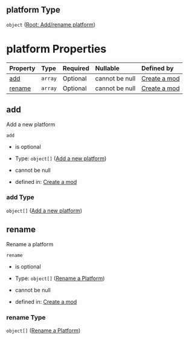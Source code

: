 ## platform Type

`object` ([Root: Add/rename platform](generic-properties-root-addrename-platform.md))

# platform Properties

| Property          | Type    | Required | Nullable       | Defined by                                                                                                                                 |
| :---------------- | :------ | :------- | :------------- | :----------------------------------------------------------------------------------------------------------------------------------------- |
| [add](#add)       | `array` | Optional | cannot be null | [Create a mod](generic-properties-root-addrename-platform-properties-add-platform.md "mod.json#/properties/platform/properties/add")       |
| [rename](#rename) | `array` | Optional | cannot be null | [Create a mod](generic-properties-root-addrename-platform-properties-rename-platform.md "mod.json#/properties/platform/properties/rename") |

## add

Add a new platform

`add`

*   is optional

*   Type: `object[]` ([Add a new platform](generic-properties-root-addrename-platform-properties-add-platform-add-a-new-platform.md))

*   cannot be null

*   defined in: [Create a mod](generic-properties-root-addrename-platform-properties-add-platform.md "mod.json#/properties/platform/properties/add")

### add Type

`object[]` ([Add a new platform](generic-properties-root-addrename-platform-properties-add-platform-add-a-new-platform.md))

## rename

Rename a platform

`rename`

*   is optional

*   Type: `object[]` ([Rename a Platform](generic-properties-root-addrename-platform-properties-rename-platform-rename-a-platform.md))

*   cannot be null

*   defined in: [Create a mod](generic-properties-root-addrename-platform-properties-rename-platform.md "mod.json#/properties/platform/properties/rename")

### rename Type

`object[]` ([Rename a Platform](generic-properties-root-addrename-platform-properties-rename-platform-rename-a-platform.md))

